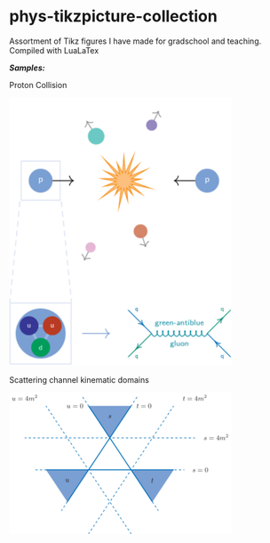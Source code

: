 # phys-tikzpicture-collection
Assortment of Tikz figures I have made for gradschool and teaching.
Compiled with LuaLaTex
  
***Samples:***

Proton Collision

<img src='QCD-ProtonScattering/Proton_collisions-1.png' style="width:400px;"/>  


Scattering channel kinematic domains

<img src='QCD-ProtonScattering/Mandelstam_domains-1.png' style="width:400px;"/>  

